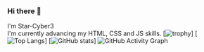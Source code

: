 ### Hi there 👋
I'm Star-Cyber3  
I'm currently advancing my HTML, CSS and JS skills. 
[![trophy](https://github-profile-trophy.vercel.app/?username=Star-Cyber3&theme=onedark)]
[![Top Langs](https://github-readme-stats.vercel.app/api/top-langs/?username=Star-Cyber3&hide=typescript,glsl)]
[![GitHub stats](https://github-readme-stats.vercel.app/api?username=Star-Cyber3)]
![GitHub Activity Graph](https://activity-graph.herokuapp.com/graph?username=Star-Cyber3)  
<!--
**Star-Cyber3/Star-Cyber3** is a ✨ _special_ ✨ repository because its `README.md` (this file) appears on your GitHub profile.

Here are some ideas to get you started:

- 🔭 I’m currently working on ...
- 🌱 I’m currently learning ...
- 👯 I’m looking to collaborate on ...
- 🤔 I’m looking for help with ...
- 💬 Ask me about ...
- 📫 How to reach me: ...
- 😄 Pronouns: ...
- ⚡ Fun fact: ...
-->

